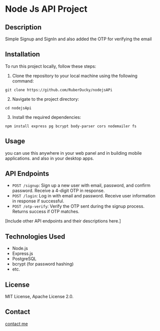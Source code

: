 # Node Js API Project

## Description

Simple Signup and SignIn and also added the OTP for verifying the email

## Installation

To run this project locally, follow these steps:

1. Clone the repository to your local machine using the following command:

```
git clone https://github.com/RuberDucky/nodejsAPi
```

2. Navigate to the project directory:

```
cd nodejsApi
```

3. Install the required dependencies:

```
npm install express pg bcrypt body-parser cors nodemailer fs
```

## Usage

you can use this anywhere in your web panel and in building mobile applications. and also in your desktop apps.

## API Endpoints

- `POST /signup`: Sign up a new user with email, password, and confirm password. Receive a 4-digit OTP in response.
- `POST /login`: Log in with email and password. Receive user information in response if successful.
- `POST /otp-verify`: Verify the OTP sent during the signup process. Returns success if OTP matches.

[Include other API endpoints and their descriptions here.]

## Technologies Used

- Node.js
- Express.js
- PostgreSQL
- bcrypt (for password hashing)
- etc.



## License

MIT License, Apache License 2.0.

## Contact

[contact me](wa.me/923166096609)
